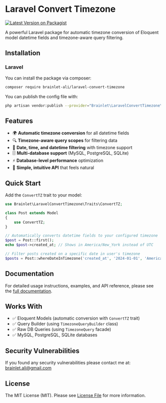 # Laravel Convert Timezone

[![Latest Version on Packagist](https://img.shields.io/packagist/v/brainlet-ali/laravel-convert-timezone.svg?style=flat-square)](https://packagist.org/packages/brainlet-ali/laravel-convert-timezone)

A powerful Laravel package for automatic timezone conversion of Eloquent model datetime fields and timezone-aware query filtering.

## Installation

### Laravel
You can install the package via composer:
```bash
composer require brainlet-ali/laravel-convert-timezone
```
You can publish the config file with:
```bash
php artisan vendor:publish --provider="Brainlet\LaravelConvertTimezone\LaravelConvertTimezoneServiceProvider" --tag="tz-config"
```

## Features

- 🌍 **Automatic timezone conversion** for all datetime fields
- 🔍 **Timezone-aware query scopes** for filtering data
- 📅 **Date, time, and datetime filtering** with timezone support
- 🗄️ **Multi-database support** (MySQL, PostgreSQL, SQLite)
- ⚡ **Database-level performance** optimization
- 🎯 **Simple, intuitive API** that feels natural

## Quick Start

Add the `ConvertTZ` trait to your model:

```php
use Brainlet\LaravelConvertTimezone\Traits\ConvertTZ;

class Post extends Model
{
    use ConvertTZ;
}

// Automatically converts datetime fields to your configured timezone
$post = Post::first();
echo $post->created_at; // Shows in America/New_York instead of UTC

// Filter posts created on a specific date in user's timezone
$posts = Post::whereDateInTimezone('created_at', '2024-01-01', 'America/New_York')->get();
```

## Documentation

For detailed usage instructions, examples, and API reference, please see the [full documentation](DOC.md).

## Works With

- ✅ Eloquent Models (automatic conversion with `ConvertTZ` trait)
- ✅ Query Builder (using `TimezoneQueryBuilder` class)
- ✅ Raw DB Queries (using `TimezoneQuery` facade)
- ✅ MySQL, PostgreSQL, SQLite databases

## Security Vulnerabilities

If you found any security vulnerabilities please contact me at: brainlet.ali@gmail.com

## License

The MIT License (MIT). Please see [License File](LICENSE.md) for more information.
